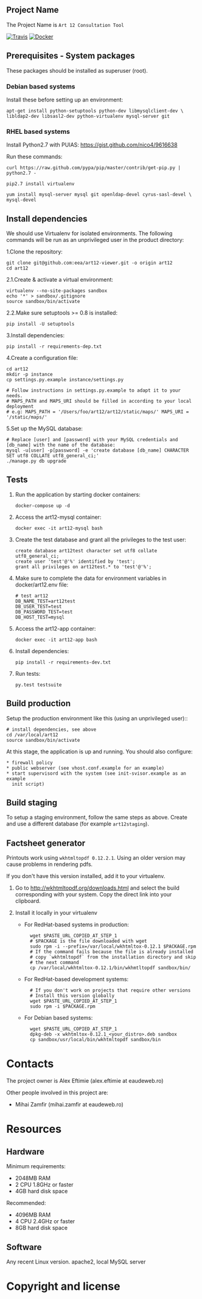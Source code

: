Project Name
------------
The Project Name is `Art 12 Consultation Tool`

[![Travis](https://travis-ci.org/eea/art12-viewer.svg?branch=master)](https://travis-ci.org/eea/art12-viewer)
[![Docker](https://img.shields.io/docker/build/eeacms/art12-viewer)](https://hub.docker.com/r/eeacms/art12-viewer/builds/)

Prerequisites - System packages
-------------------------------
 
These packages should be installed as superuser (root).

### Debian based systems ###

Install these before setting up an environment:

    apt-get install python-setuptools python-dev libmysqlclient-dev \
    libldap2-dev libsasl2-dev python-virtualenv mysql-server git

### RHEL based systems ###
Install Python2.7 with PUIAS: https://gist.github.com/nico4/9616638

Run these commands:

    curl https://raw.github.com/pypa/pip/master/contrib/get-pip.py | python2.7 -

    pip2.7 install virtualenv

    yum install mysql-server mysql git openldap-devel cyrus-sasl-devel \
    mysql-devel


Install dependencies
--------------------

We should use Virtualenv for isolated environments. The following commands will
be run as an unprivileged user in the product directory:

1.Clone the repository:


    git clone git@github.com:eea/art12-viewer.git -o origin art12
    cd art12

2.1.Create & activate a virtual environment:


    virtualenv --no-site-packages sandbox
    echo '*' > sandbox/.gitignore
    source sandbox/bin/activate

2.2.Make sure setuptools >= 0.8 is installed:

    pip install -U setuptools

3.Install dependencies:

    pip install -r requirements-dep.txt

4.Create a configuration file:

    cd art12
    mkdir -p instance
    cp settings.py.example instance/settings.py

    # Follow instructions in settings.py.example to adapt it to your needs.
    # MAPS_PATH and MAPS_URI should be filled in according to your local deployment
    # e.g: MAPS_PATH = '/Users/foo/art12/art12/static/maps/' MAPS_URI = '/static/maps/'

5.Set up the MySQL database:

    # Replace [user] and [password] with your MySQL credentials and [db_name] with the name of the database:
    mysql -u[user] -p[password] -e 'create database [db_name] CHARACTER SET utf8 COLLATE utf8_general_ci;'
    ./manage.py db upgrade


Tests
----------------

1. Run the application by starting docker containers:
   
       docker-compose up -d
       
2. Access the art12-mysql container:

       docker exec -it art12-mysql bash
       
3. Create the test database and grant all the privileges to the test user:

       create database art12test character set utf8 collate utf8_general_ci;
       create user 'test'@'%' identified by 'test';
       grant all privileges on art12test.* to 'test'@'%';
       
       
4. Make sure to complete the data for environment variables in docker/art12.env file:

       # test art12
       DB_NAME_TEST=art12test
       DB_USER_TEST=test
       DB_PASSWORD_TEST=test
       DB_HOST_TEST=mysql
       
5. Access the art12-app container:

       docker exec -it art12-app bash
       
6. Install dependencies:

       pip install -r requirements-dev.txt
       
7. Run tests:

       py.test testsuite


Build production
----------------

Setup the production environment like this (using an unprivileged user)::

    # install dependencies, see above
    cd /var/local/art12
    source sandbox/bin/activate

At this stage, the application is up and running. You should also configure:

    * firewall policy
    * public webserver (see vhost.conf.example for an example)
    * start supervisord with the system (see init-svisor.example as an example
      init script)


Build staging
-------------

To setup a staging environment, follow the same steps as above. Create and use
a different database (for example ``art12staging``).


Factsheet generator
-------------------

Printouts work using `wkhtmltopdf 0.12.2.1`. Using an older version may cause
problems in rendering pdfs.

If you don't have this version installed, add it to your virtualenv.

1. Go to http://wkhtmltopdf.org/downloads.html and select the build
   corresponding with your system. Copy the direct link into your clipboard.

2. Install it locally in your virtualenv

    * For RedHat-based systems in production:

            wget $PASTE_URL_COPIED_AT_STEP_1
            # $PACKAGE is the file downloaded with wget
            sudo rpm -i --prefix=/var/local/wkhtmltox-0.12.1 $PACKAGE.rpm
            # If the command fails because the file is already installed
            # copy `wkhtmltopdf` from the installation directory and skip
            # the next command
            cp /var/local/wkhtmltox-0.12.1/bin/wkhmtltopdf sandbox/bin/

    * For RedHat-based development systems:

            # If you don't work on projects that require other versions
            # Install this version globally
            wget $PASTE_URL_COPIED_AT_STEP_1
            sudo rpm -i $PACKAGE.rpm

    * For Debian based systems:

            wget $PASTE_URL_COPIED_AT_STEP_1
            dpkg-deb -x wkhtmltox-0.12.1_<your_distro>.deb sandbox
            cp sandbox/usr/local/bin/wkhtmltopdf sandbox/bin


Contacts
========


The project owner is Alex Eftimie (alex.eftimie at eaudeweb.ro)

Other people involved in this project are:

* Mihai Zamfir (mihai.zamfir at eaudeweb.ro)


Resources
=========

Hardware
--------

Minimum requirements:

 * 2048MB RAM
 * 2 CPU 1.8GHz or faster
 * 4GB hard disk space

Recommended:

 * 4096MB RAM
 * 4 CPU 2.4GHz or faster
 * 8GB hard disk space


Software
--------

Any recent Linux version.
apache2, local MySQL server


Copyright and license
=====================

